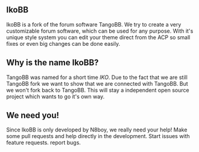 ## IkoBB ##
IkoBB is a fork of the forum software TangoBB. We try to create a very customizable forum software, which can be used for any purpose.
 With it's unique style system you can edit your theme direct from the ACP so small fixes or even big changes can be done easily.
 
## Why is the name IkoBB? ##
TangoBB was named for a short time _IKO_. Due to the fact that we are still TangoBB fork we want to show that we are connected with TangoBB. But we won't fork back to TangoBB.
This will stay a independent open source project which wants to go it's own way.

## We need you! ##
Since IkoBB is only developed by N8boy, we really need your help! Make some pull requests and help directly in the development. Start issues with feature requests. report bugs.